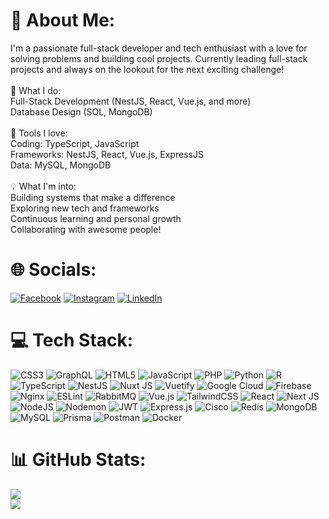 # 💫 About Me:
I'm a passionate full-stack developer and tech enthusiast with a love for solving problems and building cool projects. Currently leading full-stack projects and always on the lookout for the next exciting challenge!<br><br>🚀 What I do:<br>Full-Stack Development (NestJS, React, Vue.js, and more)<br>Database Design (SQL, MongoDB)<br><br>🔧 Tools I love:<br>Coding: TypeScript, JavaScript<br>Frameworks: NestJS, React, Vue.js, ExpressJS<br>Data: MySQL, MongoDB<br><br>💡 What I'm into:<br>Building systems that make a difference<br>Exploring new tech and frameworks<br>Continuous learning and personal growth<br>Collaborating with awesome people!

# 🌐 Socials:
[![Facebook](https://img.shields.io/badge/Facebook-%231877F2.svg?logo=Facebook&logoColor=white)](https://facebook.com/phu.vu.735507/) [![Instagram](https://img.shields.io/badge/Instagram-%23E4405F.svg?logo=Instagram&logoColor=white)](https://instagram.com/phuzudeyy/) [![LinkedIn](https://img.shields.io/badge/LinkedIn-%230077B5.svg?logo=linkedin&logoColor=white)](https://linkedin.com/in/vũ-thiên-phú-2534a1275/) 

# 💻 Tech Stack:
![CSS3](https://img.shields.io/badge/css3-%231572B6.svg?style=for-the-badge&logo=css3&logoColor=white) ![GraphQL](https://img.shields.io/badge/-GraphQL-E10098?style=for-the-badge&logo=graphql&logoColor=white) ![HTML5](https://img.shields.io/badge/html5-%23E34F26.svg?style=for-the-badge&logo=html5&logoColor=white) ![JavaScript](https://img.shields.io/badge/javascript-%23323330.svg?style=for-the-badge&logo=javascript&logoColor=%23F7DF1E) ![PHP](https://img.shields.io/badge/php-%23777BB4.svg?style=for-the-badge&logo=php&logoColor=white) ![Python](https://img.shields.io/badge/python-3670A0?style=for-the-badge&logo=python&logoColor=ffdd54) ![R](https://img.shields.io/badge/r-%23276DC3.svg?style=for-the-badge&logo=r&logoColor=white) ![TypeScript](https://img.shields.io/badge/typescript-%23007ACC.svg?style=for-the-badge&logo=typescript&logoColor=white) ![NestJS](https://img.shields.io/badge/nestjs-%23E0234E.svg?style=for-the-badge&logo=nestjs&logoColor=white) ![Nuxt JS](https://img.shields.io/badge/Nuxt-002E3B?style=for-the-badge&logo=nuxt.js&logoColor=#00DC82) ![Vuetify](https://img.shields.io/badge/Vuetify-1867C0?style=for-the-badge&logo=vuetify&logoColor=AEDDFF) ![Google Cloud](https://img.shields.io/badge/GoogleCloud-%234285F4.svg?style=for-the-badge&logo=google-cloud&logoColor=white) ![Firebase](https://img.shields.io/badge/firebase-a08021?style=for-the-badge&logo=firebase&logoColor=ffcd34) ![Nginx](https://img.shields.io/badge/nginx-%23009639.svg?style=for-the-badge&logo=nginx&logoColor=white) ![ESLint](https://img.shields.io/badge/ESLint-4B3263?style=for-the-badge&logo=eslint&logoColor=white) ![RabbitMQ](https://img.shields.io/badge/rabbitmq-FF6600?style=for-the-badge&logo=rabbitmq&logoColor=white) ![Vue.js](https://img.shields.io/badge/vue.js-%2335495e.svg?style=for-the-badge&logo=vuedotjs&logoColor=%234FC08D) ![TailwindCSS](https://img.shields.io/badge/tailwindcss-%2338B2AC.svg?style=for-the-badge&logo=tailwind-css&logoColor=white) ![React](https://img.shields.io/badge/react-%2320232a.svg?style=for-the-badge&logo=react&logoColor=%2361DAFB) ![Next JS](https://img.shields.io/badge/Next-black?style=for-the-badge&logo=next.js&logoColor=white) ![NodeJS](https://img.shields.io/badge/node.js-6DA55F?style=for-the-badge&logo=node.js&logoColor=white) ![Nodemon](https://img.shields.io/badge/NODEMON-%23323330.svg?style=for-the-badge&logo=nodemon&logoColor=%BBDEAD) ![JWT](https://img.shields.io/badge/JWT-black?style=for-the-badge&logo=JSON%20web%20tokens) ![Express.js](https://img.shields.io/badge/express.js-%23404d59.svg?style=for-the-badge&logo=express&logoColor=%2361DAFB) ![Cisco](https://img.shields.io/badge/cisco-%23049fd9.svg?style=for-the-badge&logo=cisco&logoColor=black) ![Redis](https://img.shields.io/badge/redis-%23DD0031.svg?style=for-the-badge&logo=redis&logoColor=white) ![MongoDB](https://img.shields.io/badge/MongoDB-%234ea94b.svg?style=for-the-badge&logo=mongodb&logoColor=white) ![MySQL](https://img.shields.io/badge/mysql-4479A1.svg?style=for-the-badge&logo=mysql&logoColor=white) ![Prisma](https://img.shields.io/badge/Prisma-3982CE?style=for-the-badge&logo=Prisma&logoColor=white) ![Postman](https://img.shields.io/badge/Postman-FF6C37?style=for-the-badge&logo=postman&logoColor=white) ![Docker](https://img.shields.io/badge/docker-%230db7ed.svg?style=for-the-badge&logo=docker&logoColor=white)

# 📊 GitHub Stats:
![](https://github-readme-streak-stats.herokuapp.com/?user=phuvu270904&theme=radical&hide_border=false)<br/>
![](https://github-readme-stats.vercel.app/api/top-langs/?username=phuvu270904&theme=radical&hide_border=false&include_all_commits=false&count_private=false&layout=compact)
